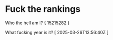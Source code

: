 # Fuck the rankings

Who the hell am I?
{ 15215282 }

What fucking year is it?
[ 2025-03-26T13:56:40Z ]
